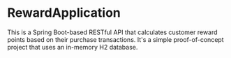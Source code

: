 # RewardApplication
This is a Spring Boot-based RESTful API that calculates customer reward points based on their purchase transactions. It's a simple proof-of-concept project that uses an in-memory H2 database.
